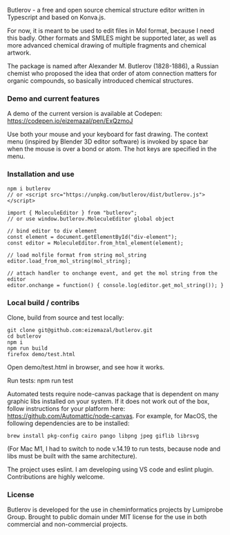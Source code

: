Butlerov - a free and open source chemical structure editor written in Typescript and based on Konva.js.

For now, it is meant to be used to edit files in Mol format, because I need this badly. Other formats and SMILES might be supported later, as well as more advanced chemical drawing of multiple fragments and chemical artwork.

The package is named after Alexander M. Butlerov (1828-1886), a Russian chemist who proposed the idea that order of atom connection matters for organic compounds, so basically introduced chemical structures.

### Demo and current features

A demo of the current version is available at Codepen:
https://codepen.io/eizemazal/pen/ExQzmoJ

Use both your mouse and your keyboard for fast drawing. The context menu (inspired by Blender 3D editor software) is invoked by space bar when the mouse is over a bond or atom. The hot keys are specified in the menu.

### Installation and use

    npm i butlerov
    // or <script src="https://unpkg.com/butlerov/dist/butlerov.js"></script>

    import { MoleculeEditor } from "butlerov";
    // or use window.butlerov.MoleculeEditor global object

    // bind editor to div element
    const element = document.getElementById("div-element");
    const editor = MoleculeEditor.from_html_element(element);

    // load molfile format from string mol_string
    editor.load_from_mol_string(mol_string);

    // attach handler to onchange event, and get the mol string from the editor
    editor.onchange = function() { console.log(editor.get_mol_string()); }

### Local build / contribs

Clone, build from source and test locally:

    git clone git@github.com:eizemazal/butlerov.git
    cd butlerov
    npm i
    npm run build
    firefox demo/test.html

Open demo/test.html in browser, and see how it works.

Run tests:
npm run test

Automated tests require node-canvas package that is dependent on many graphic libs installed on your system. If it does not work out of the box, follow instructions for your platform here: https://github.com/Automattic/node-canvas. For example, for MacOS, the following dependencies are to be installed:

    brew install pkg-config cairo pango libpng jpeg giflib librsvg

(For Mac M1, I had to switch to node v.14.19 to run tests, because node and libs must be built with the same architecture).

The project uses eslint. I am developing using VS code and eslint plugin. Contributions are highly welcome.

### License

Butlerov is developed for the use in cheminformatics projects by Lumiprobe Group.
Brought to public domain under MIT license for the use in both commercial and non-commercial projects.
